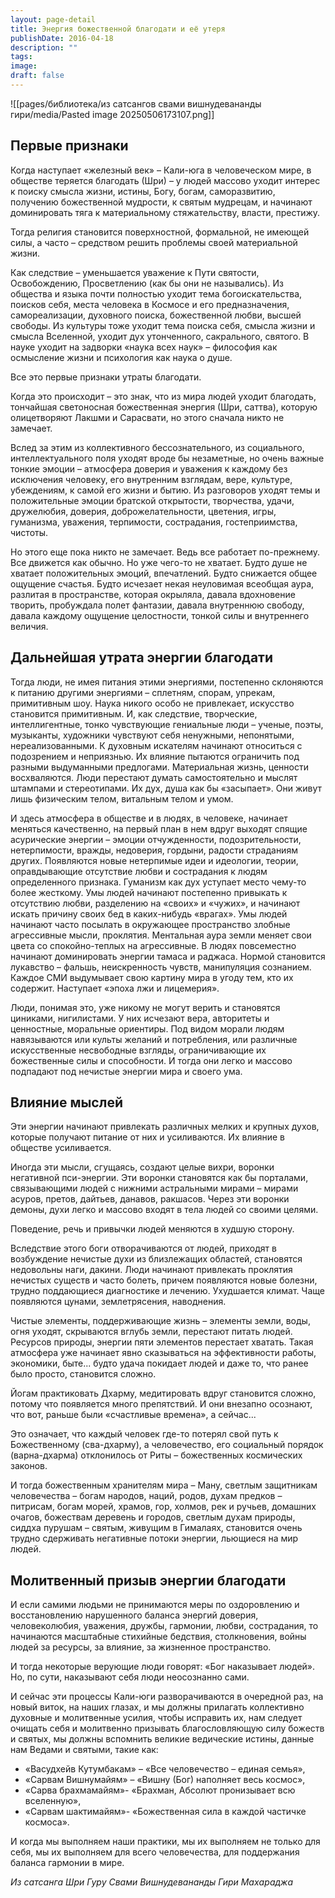 ```yaml
---
layout: page-detail
title: Энергия божественной благодати и её утеря
publishDate: 2016-04-18
description: ""
tags: 
image: 
draft: false
---
```

![[pages/библиотека/из сатсангов свами вишнудевананды гири/media/Pasted image 20250506173107.png]]
## Первые признаки

Когда наступает «железный век» – Кали-юга в человеческом мире, в обществе теряется благодать (Шри) – у людей массово уходит интерес к поиску смысла жизни, истины, Богу, богам, саморазвитию, получению божественной мудрости, к святым мудрецам, и начинают доминировать тяга к материальному стяжательству, власти, престижу.

Тогда религия становится поверхностной, формальной, не имеющей силы, а часто – средством решить проблемы своей материальной жизни.

Как следствие – уменьшается уважение к Пути святости, Освобождению, Просветлению (как бы они не назывались). Из общества и языка почти полностью уходит тема богоискательства, поисков себя, места человека в Космосе и его предназначения, самореализации, духовного поиска, божественной любви, высшей свободы. Из культуры тоже уходит тема поиска себя, смысла жизни и смысла Вселенной, уходит дух утонченного, сакрального, святого. В науке уходит на задворки «наука всех наук» – философия как осмысление жизни и психология как наука о душе.

Все это первые признаки утраты благодати.

Когда это происходит – это знак, что из мира людей уходит благодать, тончайшая светоносная божественная энергия (Шри, саттва), которую олицетворяют Лакшми и Сарасвати, но этого сначала никто не замечает.

Вслед за этим из коллективного бессознательного, из социального, интеллектуального поля уходят вроде бы незаметные, но очень важные тонкие эмоции – атмосфера доверия и уважения к каждому без исключения человеку, его внутренним взглядам, вере, культуре, убеждениям, к самой его жизни и бытию. Из разговоров уходят темы и положительные эмоции братской открытости, творчества, удачи, дружелюбия, доверия, доброжелательности, цветения, игры, гуманизма, уважения, терпимости, сострадания, гостеприимства, чистоты. 

Но этого еще пока никто не замечает. Ведь все работает по-прежнему. Все движется как обычно. Но уже чего-то не хватает. Будто душе не хватает положительных эмоций, впечатлений. Будто снижается общее ощущение счастья. Будто исчезает некая неуловимая всеобщая аура, разлитая в пространстве, которая окрыляла, давала вдохновение творить, пробуждала полет фантазии, давала внутреннюю свободу, давала каждому ощущение целостности, тонкой силы и внутреннего величия.

## Дальнейшая утрата энергии благодати

Тогда люди, не имея питания этими энергиями, постепенно склоняются к питанию другими энергиями – сплетням, спорам, упрекам, примитивным шоу. Наука никого особо не привлекает, искусство становится примитивным. И, как следствие, творческие, интеллигентные, тонко чувствующие гениальные люди – ученые, поэты, музыканты, художники чувствуют себя ненужными, непонятыми, нереализованными. К духовным искателям начинают относиться с подозрением и неприязнью. Их влияние пытаются ограничить под разными выдуманными предлогами. Материальная жизнь, ценности восхваляются. Люди перестают думать самостоятельно и мыслят штампами и стереотипами. Их дух, душа как бы «засыпает». Они живут лишь физическим телом, витальным телом и умом. 

И здесь атмосфера в обществе и в людях, в человеке, начинает меняться качественно, на первый план в нем вдруг выходят спящие асурические энергии – эмоции отчужденности, подозрительности, нетерпимости, вражды, недоверия, гордыни, радости страданиям других. Появляются новые нетерпимые идеи и идеологии, теории, оправдывающие отсутствие любви и сострадания к людям определенного признака. Гуманизм как дух уступает место чему-то более жесткому. Умы людей начинают постепенно привыкать к отсутствию любви, разделению на «своих» и «чужих», и начинают искать причину своих бед в каких-нибудь «врагах». Умы людей начинают часто посылать в окружающее пространство злобные агрессивные мысли, проклятия. Ментальная аура земли меняет свои цвета со спокойно-теплых на агрессивные. В людях повсеместно начинают доминировать энергии тамаса и раджаса. Нормой становится лукавство – фальшь, неискренность чувств, манипуляция сознанием. Каждое СМИ выдумывает свою картину мира в угоду тем, кто их содержит. Наступает «эпоха лжи и лицемерия».

Люди, понимая это, уже никому не могут верить и становятся циниками, нигилистами. У них исчезают вера, авторитеты и ценностные, моральные ориентиры. Под видом морали людям навязываются или культы желаний и потребления, или различные искусственные несвободные взгляды, ограничивающие их божественные силы и способности. И тогда они легко и массово подпадают под нечистые энергии мира и своего ума.

## Влияние мыслей

Эти энергии начинают привлекать различных мелких и крупных духов, которые получают питание от них и усиливаются. Их влияние в обществе усиливается.

Иногда эти мысли, сгущаясь, создают целые вихри, воронки негативной пси-энергии. Эти воронки становятся как бы порталами, связывающими людей с нижними астральными мирами – мирами асуров, претов, дайтьев, данавов, ракшасов. Через эти воронки демоны, духи легко и массово входят в тела людей со своими целями.

Поведение, речь и привычки людей меняются в худшую сторону.

Вследствие этого боги отворачиваются от людей, приходят в возбуждение нечистые духи из близлежащих областей, становятся недовольны наги, дакини. Люди начинают привлекать проклятия нечистых существ и часто болеть, причем появляются новые болезни, трудно поддающиеся диагностике и лечению. Ухудшается климат. Чаще появляются цунами, землетрясения, наводнения.

Чистые элементы, поддерживающие жизнь – элементы земли, воды, огня уходят, скрываются вглубь земли, перестают питать людей. Ресурсов природы, энергии пяти элементов перестает хватать. Такая атмосфера уже начинает явно сказываться на эффективности работы, экономики, быте... будто удача покидает людей и даже то, что ранее было просто, становится сложно.

Йогам практиковать Дхарму, медитировать вдруг становится сложно, потому что появляется много препятствий. И они внезапно осознают, что вот, раньше были «счастливые времена», а сейчас...

Это означает, что каждый человек где-то потерял свой путь к Божественному (сва-дхарму), а человечество, его социальный порядок (варна-дхарма) отклонилось от Риты – божественных космических законов.

И тогда божественным хранителям мира – Ману, светлым защитникам человечества – богам народов, наций, родов, духам предков – питрисам, богам морей, храмов, гор, холмов, рек и ручьев, домашних очагов, божествам деревень и городов, светлым духам природы, сиддха пурушам – святым, живущим в Гималаях, становится очень трудно сдерживать негативные потоки энергии, льющиеся на мир людей.

## Молитвенный призыв энергии благодати

И если самими людьми не принимаются меры по оздоровлению и восстановлению нарушенного баланса энергий доверия, человеколюбия, уважения, дружбы, гармонии, любви, сострадания, то начинаются масштабные стихийные бедствия, столкновения, войны людей за ресурсы, за влияние, за жизненное пространство.

И тогда некоторые верующие люди говорят: «Бог наказывает людей». Но, по сути, наказывают себя люди неосознанно сами.

И сейчас эти процессы Кали-юги разворачиваются в очередной раз, на новый виток, на наших глазах, и мы должны прилагать коллективно духовные и молитвенные усилия, чтобы исправить их, нам следует очищать себя и молитвенно призывать благословляющую силу божеств и святых, мы должны вспомнить великие ведические истины, данные нам Ведами и святыми, такие как:

* «Васудхейв Кутумбакам» – «Все человечество – единая семья»,
* «Сарвам Вишнумайям» – «Вишну (Бог) наполняет весь космос»,
* «Сарва брахмамайям»- «Брахман, Абсолют пронизывает всю вселенную»,
* «Сарвам шактимайям»- «Божественная сила в каждой частичке космоса».

И когда мы выполняем наши практики, мы их выполняем не только для себя, мы их выполняем для всего человечества, для поддержания баланса гармонии в мире.

*Из сатсанга Шри Гуру Свами Вишнудевананды Гири Махараджа*